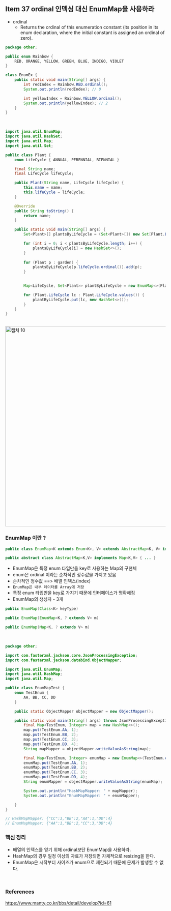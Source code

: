 ## Item 37 ordinal 인덱싱 대신 EnumMap을 사용하라
  - ordinal
    - Returns the ordinal of this enumeration constant (its position in its enum declaration, where the initial constant is assigned an ordinal of zero).
    
```java
package other;

public enum Rainbow {
    RED, ORANGE, YELLOW, GREEN, BLUE, INDIGO, VIOLET
}

class EnumEx {
    public static void main(String[] args) {
        int redIndex = Rainbow.RED.ordinal();
        System.out.println(redIndex); // 0

        int yellowIndex = Rainbow.YELLOW.ordinal();
        System.out.println(yellowIndex); // 2
    }
}

```

<br>

```java
import java.util.EnumMap;
import java.util.HashSet;
import java.util.Map;
import java.util.Set;

public class Plant {
    enum LifeCycle { ANNUAL, PERENNIAL, BIENNIAL }

    final String name;
    final LifeCycle lifeCycle;

    public Plant(String name, LifeCycle lifeCycle) {
        this.name = name;
        this.lifeCycle = lifeCycle;
    }

    @Override
    public String toString() {
        return name;
    }

    public static void main(String[] args) {
        Set<Plant>[] plantsByLifeCycle = (Set<Plant>[]) new Set[Plant.LifeCycle.values().length];

        for (int i = 0; i < plantsByLifeCycle.length; i++) {
            plantsByLifeCycle[i] = new HashSet<>();
        }
        
        for (Plant p : garden) {
            plantsByLifeCycle[p.lifeCycle.ordinal()].add(p);
        }
        

        Map<LifeCycle, Set<Plant>> plantByLifeCycle = new EnumMap<>(Plant.LifeCycle.class);

        for (Plant.LifeCycle lc : Plant.LifeCycle.values()) {
            plantByLifeCycle.put(lc, new HashSet<>());
        }
    }
}
```
<br>

<img width="630" alt="캡처 10" src="https://user-images.githubusercontent.com/50076031/108075525-d0394780-70ad-11eb-9af0-c286bb85a81e.PNG">

<br>

### EnumMap 이란 ?

```java
public class EnumMap<K extends Enum<K>, V> extends AbstractMap<K, V> implements java.io.Serializable, Cloneable { ... }

public abstract class AbstractMap<K,V> implements Map<K,V> { ... }
```

  - EnumMap은 특정 enum 타입만을 key로 사용하는 Map의 구현체
  - enum은 ordinal 이라는 순차적인 정수값을 가지고 있음
  - 순차적인 정수값 ==> 배열 인덱스(index)
  - `EnumMap은 내부 데이터를 Array에 저장`
  - 특정 enum 타입만을 key로 가지기 때문에 인터페이스가 명확해짐
  - EnumMap의 생성자 - 3개

```java
public EnumMap(Class<K> keyType)

public EnumMap(EnumMap<K, ? extends V> m)

public EnumMap(Map<K, ? extends V> m)
```

<br>

```java
package other;

import com.fasterxml.jackson.core.JsonProcessingException;
import com.fasterxml.jackson.databind.ObjectMapper;

import java.util.EnumMap;
import java.util.HashMap;
import java.util.Map;

public class EnumMapTest {
    enum TestEnum {
        AA, BB, CC, DD
    }

    public static ObjectMapper objectMapper = new ObjectMapper();

    public static void main(String[] args) throws JsonProcessingException {
        final Map<TestEnum, Integer> map = new HashMap<>();
        map.put(TestEnum.AA, 1);
        map.put(TestEnum.BB, 2);
        map.put(TestEnum.CC, 3);
        map.put(TestEnum.DD, 4);
        String mapMapper = objectMapper.writeValueAsString(map);

        final Map<TestEnum, Integer> enumMap = new EnumMap<>(TestEnum.class);
        enumMap.put(TestEnum.AA, 1);
        enumMap.put(TestEnum.BB, 2);
        enumMap.put(TestEnum.CC, 3);
        enumMap.put(TestEnum.DD, 4);
        String enumMapper = objectMapper.writeValueAsString(enumMap);

        System.out.println("HashMapMapper: " + mapMapper);
        System.out.println("EnumMapMapper: " + enumMapper);

    }
}

// HashMapMapper: {"CC":3,"BB":2,"AA":1,"DD":4}
// EnumMapMapper: {"AA":1,"BB":2,"CC":3,"DD":4}
```

### 핵심 정리
  - 배열의 인덱스를 얻기 위해 ordinal보단 EnumMap을 사용하라.
  - HashMap의 경우 일정 이상의 자료가 저장되면 자체적으로 resizing을 한다.
  - EnumMap은 시작부터 사이즈가 enum으로 제한되기 때문에 문제가 발생할 수 없다.

<br>


### References
https://www.manty.co.kr/bbs/detail/develop?id=61